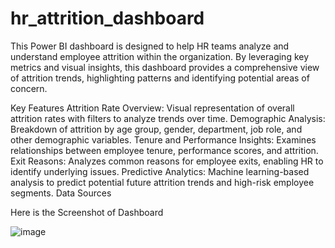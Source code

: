 # hr_attrition_dashboard

This Power BI dashboard is designed to help HR teams analyze and understand employee attrition within the organization. By leveraging key metrics and visual insights, this dashboard provides a comprehensive view of attrition trends, highlighting patterns and identifying potential areas of concern.

Key Features
Attrition Rate Overview: Visual representation of overall attrition rates with filters to analyze trends over time.
Demographic Analysis: Breakdown of attrition by age group, gender, department, job role, and other demographic variables.
Tenure and Performance Insights: Examines relationships between employee tenure, performance scores, and attrition.
Exit Reasons: Analyzes common reasons for employee exits, enabling HR to identify underlying issues.
Predictive Analytics: Machine learning-based analysis to predict potential future attrition trends and high-risk employee segments.
Data Sources



Here is the Screenshot of Dashboard 

![image](https://github.com/user-attachments/assets/e2f721ad-9847-485b-b887-0c411088aee6)
